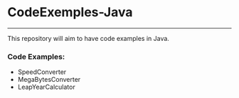 # CodeExemples-Java
---

This repository will aim to have code examples in Java.

### Code Examples:

- SpeedConverter
- MegaBytesConverter
- LeapYearCalculator
